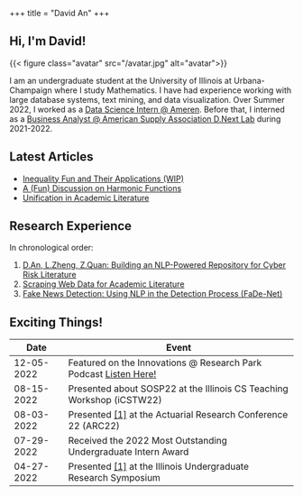 +++
title = "David An"
+++

## Hi, I'm David!

{{< figure class="avatar" src="/avatar.jpg" alt="avatar">}}

I am an undergraduate student at the University of Illinois at Urbana-Champaign where I study Mathematics. I have had experience working with large database systems, text mining, and data visualization. Over Summer 2022, I worked as a [Data Science Intern @ Ameren](/professional/ameren). Before that, I interned as a [Business Analyst @ American Supply Association D.Next Lab](/professional/asa) during 2021-2022.

## Latest Articles

- [Inequality Fun and Their Applications (WIP)](/posts/inequalities)
- [A (Fun) Discussion on Harmonic Functions](/posts/harmonic)
- [Unification in Academic Literature](/posts/unified)

## Research Experience

In chronological order:

1. [D.An, L.Zheng, Z.Quan: Building an NLP-Powered Repository for Cyber Risk Literature](/research/nlpsearch)
2. [Scraping Web Data for Academic Literature](/research/uconnscrape)
3. [Fake News Detection: Using NLP in the Detection Process (FaDe-Net)](research/fadenet)

<!-- ## Professional Experience

- [Data Scientist Intern @ Ameren Innovation Center](/professional/ameren)
- [Business Analyst @ American Supply Association D.NEXT Lab](/professional/asa) -->

## Exciting Things!

<!-- This is a [link](http://google.com). Something *italics* and something **bold**.

Here is a table: -->

| Date       | Event                                                                                                                                                                    |
| ---------- | ------------------------------------------------------------------------------------------------------------------------------------------------------------------------ |
| 12-05-2022 | Featured on the Innovations @ Research Park Podcast [Listen Here!](https://podcasts.apple.com/us/podcast/celebrating-research-park-interns/id1557285742?i=1000588843218) |
| 08-15-2022 | Presented about SOSP22 at the Illinois CS Teaching Workshop (iCSTW22)                                                                                                    |
| 08-03-2022 | Presented [[1]](/research/nlpsearch) at the Actuarial Research Conference 22 (ARC22)                                                                                     |
| 07-29-2022 | Received the 2022 Most Outstanding Undergraduate Intern Award                                                                                                            |
| 04-27-2022 | Presented [[1]](/research/nlpsearch) at the Illinois Undergraduate Research Symposium                                                                                    |

<!--
Here is a horizontal rule:

---

Here is a blockquote:

> To a great mind, nothing is little

Here is a `code` block: -->

<!-- ```python
def is_elementary():
  return True
``` -->
